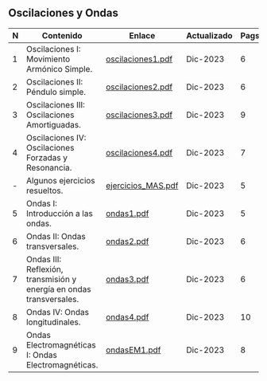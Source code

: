 ## Oscilaciones y Ondas

| N | Contenido | Enlace | Actualizado | Pags. |
| --- | --- | --- | --- | --- |
| 1 | Oscilaciones I: Movimiento Armónico Simple. | [oscilaciones1.pdf](Files/ondas/oscilaciones1.pdf) | Dic-2023 | 6 |
| 2 | Oscilaciones II: Péndulo simple. | [oscilaciones2.pdf](Files/ondas/oscilaciones2.pdf) | Dic-2023 | 6 |
| 3 | Oscilaciones III: Oscilaciones Amortiguadas. | [oscilaciones3.pdf](Files/ondas/oscilaciones3.pdf) | Dic-2023 | 9 |
| 4 | Oscilaciones IV: Oscilaciones Forzadas y Resonancia. | [oscilaciones4.pdf](Files/ondas/oscilaciones4.pdf) | Dic-2023 | 7 |
| - | Algunos ejercicios resueltos. | [ejercicios_MAS.pdf](Files/ondas/ejerciciosMAS.pdf) | Dic-2023 | 5 |
| 5 | Ondas I: Introducción a las ondas. | [ondas1.pdf](Files/ondas/ondas1.pdf) | Dic-2023 | 5 |
| 6 | Ondas II: Ondas transversales. | [ondas2.pdf](Files/ondas/ondas2.pdf) | Dic-2023 | 6 |
| 7 | Ondas III: Reflexión, transmisión y energía en ondas transversales. | [ondas3.pdf](Files/ondas/ondas3.pdf) | Dic-2023 | 6 |
| 8 | Ondas IV: Ondas longitudinales. | [ondas4.pdf](Files/ondas/ondas4.pdf) | Dic-2023 | 10 |
| 9 | Ondas Electromagnéticas I: Ondas Electromagnéticas. | [ondasEM1.pdf](Files/ondas/ondasEM1.pdf) | Dic-2023 | 8 |
